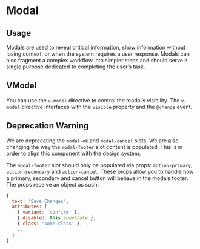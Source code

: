 # Modal

<!-- STORY -->
## Usage
Modals are used to reveal critical information, show information without losing context, or when the system requires a user response. Modals can also fragment a complex workflow into simpler steps and should serve a single purpose dedicated to completing the user’s task.

## VModel

You can use the `v-model` directive to control the modal’s visibility. The `v-model`
directive interfaces with the `visible` property and the `@change` event.

## Deprecation Warning
We are deprecating the `modal-ok` and `modal-cancel` slots. We are also changing the way the `modal-footer` slot content is populated. This is in order to align this component with the design system.

The `modal-footer` slot should only be populated via props: `action-primary`, `action-secondary` and `action-cancel`. These props allow you to handle how a primary, secondary and cancel button will behave in the modals footer. The props receive an object as such:
~~~js
{
  text: 'Save Changes',
  attributes: [
    { variant: 'confirm' },
    { disabled: this.someState },
    { class: 'some-class' },
    ...
  ]
}
~~~
